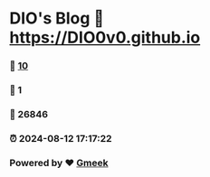 # DIO's Blog :link: https://DIO0v0.github.io 
### :page_facing_up: [10](https://DIO0v0.github.io/tag.html) 
### :speech_balloon: 1 
### :hibiscus: 26846 
### :alarm_clock: 2024-08-12 17:17:22 
### Powered by :heart: [Gmeek](https://github.com/Meekdai/Gmeek)
